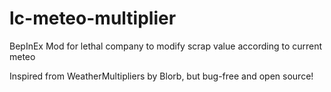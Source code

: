 # lc-meteo-multiplier
BepInEx Mod for lethal company to modify scrap value according to current meteo

Inspired from WeatherMultipliers by Blorb, but bug-free and open source!